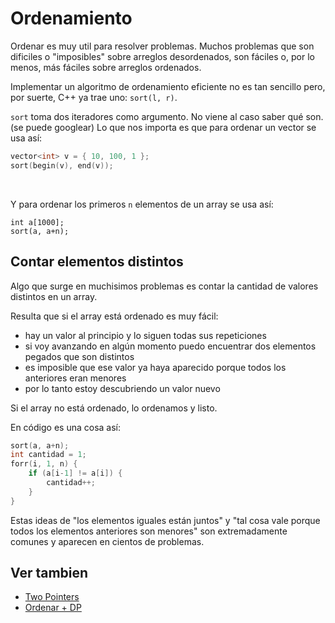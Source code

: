 
# Ordenamiento

Ordenar es muy util para resolver problemas. Muchos problemas que son dificiles
o "imposibles" sobre arreglos desordenados, son fáciles o, por lo menos, más
fáciles sobre arreglos ordenados.

Implementar un algoritmo de ordenamiento eficiente no es tan sencillo pero, por
suerte, C++ ya trae uno: `sort(l, r)`.

`sort` toma dos iteradores como argumento. No viene al caso saber qué son. (se
puede googlear) Lo que nos importa es que para ordenar un vector se usa así:

```c++
vector<int> v = { 10, 100, 1 };
sort(begin(v), end(v));
```

<br>

Y para ordenar los primeros `n` elementos de un array se usa así:

```
int a[1000];
sort(a, a+n);
```

## Contar elementos distintos

Algo que surge en muchisimos problemas es contar la cantidad de valores
distintos en un array.

Resulta que si el array está ordenado es muy fácil:

- hay un valor al principio y lo siguen todas sus repeticiones
- si voy avanzando en algún momento puedo encuentrar dos elementos pegados que
  son distintos
- es imposible que ese valor ya haya aparecido porque todos los anteriores eran
  menores
- por lo tanto estoy descubriendo un valor nuevo

Si el array no está ordenado, lo ordenamos y listo.

En código es una cosa así:

```c++
sort(a, a+n);
int cantidad = 1;
forr(i, 1, n) {
	if (a[i-1] != a[i]) {
		cantidad++;
	}
}
```

Estas ideas de "los elementos iguales están juntos" y "tal cosa vale porque
todos los elementos anteriores son menores" son extremadamente comunes y
aparecen en cientos de problemas.

## Ver tambien

- [Two Pointers]( two-pointers )
- [Ordenar + DP]( dp#ordenar )
